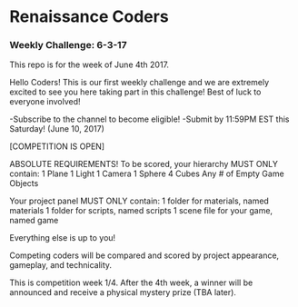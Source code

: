 # Renaissance Coders
### Weekly Challenge: 6-3-17
This repo is for the week of June 4th 2017.

Hello Coders! This is our first weekly challenge and we are extremely excited to see you here taking part in this challenge! Best of luck to everyone involved!

-Subscribe to the channel to become eligible!
-Submit by 11:59PM EST this Saturday! (June 10, 2017)

[COMPETITION IS OPEN]

ABSOLUTE REQUIREMENTS!
To be scored, your hierarchy MUST ONLY contain:
  1 Plane
  1 Light
  1 Camera
  1 Sphere
  4 Cubes
  Any # of Empty Game Objects 

Your project panel MUST ONLY contain:
  1 folder for materials, named materials
  1 folder for scripts, named scripts
  1 scene file for your game, named game

Everything else is up to you!

Competing coders will be compared and scored by project appearance, gameplay, and technicality.

This is competition week 1/4. After the 4th week, a winner will be announced and receive a physical mystery prize (TBA later).
